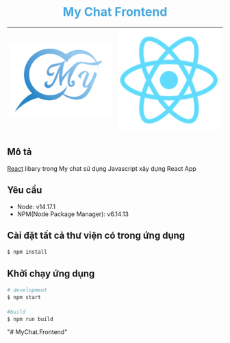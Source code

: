 <h1 style="color: #46A8DF" align="center">
My Chat Frontend
</h1>

<div align="center">

<img src="./public/images/logo-resize.png" width="320" alt="MyChat Logo" />| <a href="https://reactjs.org" target="blank"><img src="./public/logo192.png" width="320" alt="React Logo" /></a>
:-------------------------:|:-------------------------:

</div>


## Mô tả

[React](https://github.com/facebook/react/) libary trong My chat sử dụng Javascript xây dựng React App

## Yêu cầu
- Node: v14.17.1
- NPM(Node Package Manager): v6.14.13

## Cài đặt tất cả thư viện có trong ứng dụng
```bash
$ npm install
```

## Khởi chạy ứng dụng

```bash
# development
$ npm start

#build
$ npm run build
```
"# MyChat.Frontend" 
